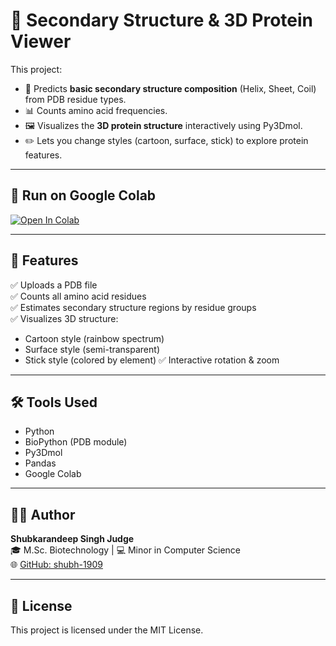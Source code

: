 # 🧬 Secondary Structure & 3D Protein Viewer

This project:
- 🧠 Predicts **basic secondary structure composition** (Helix, Sheet, Coil) from PDB residue types.
- 📊 Counts amino acid frequencies.
- 🖼️ Visualizes the **3D protein structure** interactively using Py3Dmol.
- ✏️ Lets you change styles (cartoon, surface, stick) to explore protein features.

---

## 🚀 Run on Google Colab

[![Open In Colab](https://colab.research.google.com/assets/colab-badge.svg)](https://colab.research.google.com/github/shubh-1909/secondary-structure-3d-visualizer/blob/main/Secondary_Structure_3D_Viewer.ipynb)

---

## 🔬 Features

✅ Uploads a PDB file  
✅ Counts all amino acid residues  
✅ Estimates secondary structure regions by residue groups  
✅ Visualizes 3D structure:
- Cartoon style (rainbow spectrum)
- Surface style (semi-transparent)
- Stick style (colored by element)
✅ Interactive rotation & zoom

---

## 🛠 Tools Used

- Python
- BioPython (PDB module)
- Py3Dmol
- Pandas
- Google Colab

---

## 👨‍💻 Author

**Shubkarandeep Singh Judge**  
🎓 M.Sc. Biotechnology | 💻 Minor in Computer Science  
🌐 [GitHub: shubh-1909](https://github.com/shubh-1909)

---

## 📜 License

This project is licensed under the MIT License.
